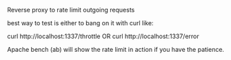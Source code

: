 Reverse proxy to rate limit outgoing requests

best way to test is either to bang on it with curl like: 

curl http://localhost:1337/throttle OR  curl http://localhost:1337/error

Apache bench (ab) will show the rate limit in action if you have the patience. 
